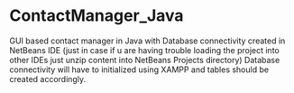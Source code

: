 # ContactManager_Java
GUI based contact manager in Java with Database connectivity
created in NetBeans IDE (just in case if u are having trouble loading the project into other IDEs just unzip content into NetBeans Projects directory)
Database connectivity will have to initialized using XAMPP and tables should be created accordingly.
